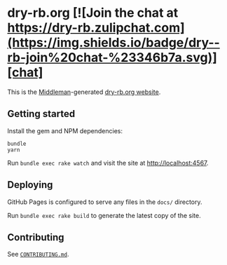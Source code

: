 [chat]: https://dry-rb.zulipchat.com

# dry-rb.org [![Join the chat at https://dry-rb.zulipchat.com](https://img.shields.io/badge/dry--rb-join%20chat-%23346b7a.svg)][chat]

This is the [Middleman](https://middlemanapp.com)-generated [dry-rb.org website](http://dry-rb.org/).

## Getting started

Install the gem and NPM dependencies:

```
bundle
yarn
```

Run `bundle exec rake watch` and visit the site at [http://localhost:4567](http://localhost:4567).

## Deploying

GitHub Pages is configured to serve any files in the `docs/` directory.

Run `bundle exec rake build` to generate the latest copy of the site.

## Contributing

See [`CONTRIBUTING.md`](CONTRIBUTING.md).

